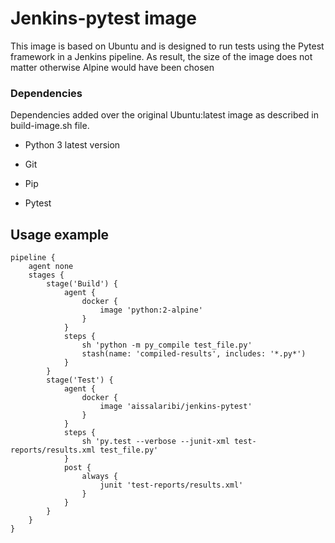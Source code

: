 # Jenkins-pytest image

This image is based on Ubuntu and is designed to run tests using the Pytest framework in a Jenkins pipeline. As result, the size of the image does not matter otherwise Alpine would have been chosen

### Dependencies

Dependencies added over the original Ubuntu:latest image as described in build-image.sh file.

- Python 3 latest version

- Git

- Pip

- Pytest

## Usage example

```
pipeline {
    agent none
    stages {
        stage('Build') {
            agent {
                docker {
                    image 'python:2-alpine'
                }
            }
            steps {
                sh 'python -m py_compile test_file.py'
                stash(name: 'compiled-results', includes: '*.py*')
            }
        }
        stage('Test') { 
            agent {
                docker {
                    image 'aissalaribi/jenkins-pytest' 
                }
            }
            steps {
                sh 'py.test --verbose --junit-xml test-reports/results.xml test_file.py' 
            }
            post {
                always {
                    junit 'test-reports/results.xml'
                }
            }
        }
    }
}
```
